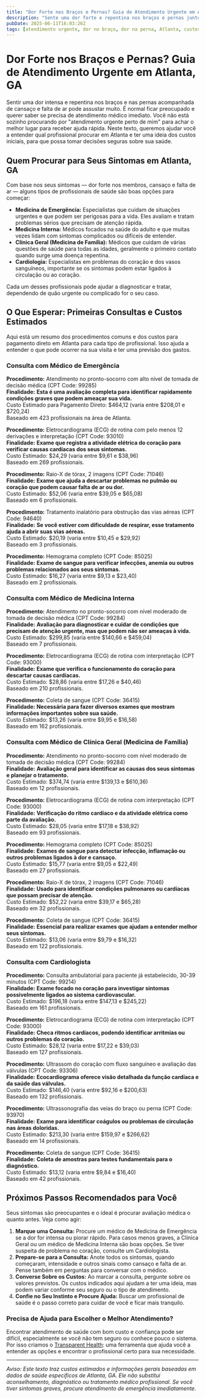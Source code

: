 ```yaml
---
title: "Dor Forte nos Braços e Pernas? Guia de Atendimento Urgente em Atlanta, GA"
description: "Sente uma dor forte e repentina nos braços e pernas junto com cansaço em Atlanta? Saiba a quem recorrer e entenda os custos iniciais perto de você."
pubDate: 2025-06-11T16:03:26Z
tags: [atendimento urgente, dor no braço, dor na perna, Atlanta, custos de saúde, aconselhamento médico]
---
```


# Dor Forte nos Braços e Pernas? Guia de Atendimento Urgente em Atlanta, GA

Sentir uma dor intensa e repentina nos braços e nas pernas acompanhada de cansaço e falta de ar pode assustar muito. É normal ficar preocupado e querer saber se precisa de atendimento médico imediato. Você não está sozinho procurando por "atendimento urgente perto de mim" para achar o melhor lugar para receber ajuda rápida. Neste texto, queremos ajudar você a entender qual profissional procurar em Atlanta e ter uma ideia dos custos iniciais, para que possa tomar decisões seguras sobre sua saúde.

## Quem Procurar para Seus Sintomas em Atlanta, GA

Com base nos seus sintomas — dor forte nos membros, cansaço e falta de ar — alguns tipos de profissionais de saúde são boas opções para começar:

- **Medicina de Emergência:** Especialistas que cuidam de situações urgentes e que podem ser perigosas para a vida. Eles avaliam e tratam problemas sérios que precisam de atenção rápida.
- **Medicina Interna:** Médicos focados na saúde do adulto e que muitas vezes lidam com sintomas complicados ou difíceis de entender.
- **Clínica Geral (Medicina de Família):** Médicos que cuidam de várias questões de saúde para todas as idades, geralmente o primeiro contato quando surge uma doença repentina.
- **Cardiologia:** Especialistas em problemas do coração e dos vasos sanguíneos, importante se os sintomas podem estar ligados à circulação ou ao coração.

Cada um desses profissionais pode ajudar a diagnosticar e tratar, dependendo de quão urgente ou complicado for o seu caso.

## O Que Esperar: Primeiras Consultas e Custos Estimados

Aqui está um resumo dos procedimentos comuns e dos custos para pagamento direto em Atlanta para cada tipo de profissional. Isso ajuda a entender o que pode ocorrer na sua visita e ter uma previsão dos gastos.

### Consulta com Médico de Emergência

**Procedimento:** Atendimento no pronto-socorro com alto nível de tomada de decisão médica (CPT Code: 99285)  
**Finalidade:** **Esta é uma avaliação completa para identificar rapidamente condições graves que podem ameaçar sua vida.**  
Custo Estimado para Pagamento Direto: $464,12 (varia entre $208,01 e $720,24)  
Baseado em 423 profissionais na área de Atlanta.

**Procedimento:** Eletrocardiograma (ECG) de rotina com pelo menos 12 derivações e interpretação (CPT Code: 93010)  
**Finalidade:** **Exame que registra a atividade elétrica do coração para verificar causas cardíacas dos seus sintomas.**  
Custo Estimado: $24,29 (varia entre $9,61 e $38,96)  
Baseado em 269 profissionais.

**Procedimento:** Raio-X de tórax, 2 imagens (CPT Code: 71046)  
**Finalidade:** **Exame que ajuda a descartar problemas no pulmão ou coração que podem causar falta de ar ou dor.**  
Custo Estimado: $52,06 (varia entre $39,05 e $65,08)  
Baseado em 6 profissionais.

**Procedimento:** Tratamento inalatório para obstrução das vias aéreas (CPT Code: 94640)  
**Finalidade:** **Se você estiver com dificuldade de respirar, esse tratamento ajuda a abrir suas vias aéreas.**  
Custo Estimado: $20,19 (varia entre $10,45 e $29,92)  
Baseado em 3 profissionais.

**Procedimento:** Hemograma completo (CPT Code: 85025)  
**Finalidade:** **Exame de sangue para verificar infecções, anemia ou outros problemas relacionados aos seus sintomas.**  
Custo Estimado: $16,27 (varia entre $9,13 e $23,40)  
Baseado em 2 profissionais.

### Consulta com Médico de Medicina Interna

**Procedimento:** Atendimento no pronto-socorro com nível moderado de tomada de decisão médica (CPT Code: 99284)  
**Finalidade:** **Avaliação para diagnosticar e cuidar de condições que precisam de atenção urgente, mas que podem não ser ameaças à vida.**  
Custo Estimado: $299,85 (varia entre $140,66 e $459,04)  
Baseado em 7 profissionais.

**Procedimento:** Eletrocardiograma (ECG) de rotina com interpretação (CPT Code: 93000)  
**Finalidade:** **Exame que verifica o funcionamento do coração para descartar causas cardíacas.**  
Custo Estimado: $28,86 (varia entre $17,26 e $40,46)  
Baseado em 210 profissionais.

**Procedimento:** Coleta de sangue (CPT Code: 36415)  
**Finalidade:** **Necessária para fazer diversos exames que mostram informações importantes sobre sua saúde.**  
Custo Estimado: $13,26 (varia entre $9,95 e $16,58)  
Baseado em 162 profissionais.

### Consulta com Médico de Clínica Geral (Medicina de Família)

**Procedimento:** Atendimento no pronto-socorro com nível moderado de tomada de decisão médica (CPT Code: 99284)  
**Finalidade:** **Avaliação geral para identificar as causas dos seus sintomas e planejar o tratamento.**  
Custo Estimado: $374,74 (varia entre $139,13 e $610,36)  
Baseado em 12 profissionais.

**Procedimento:** Eletrocardiograma (ECG) de rotina com interpretação (CPT Code: 93000)  
**Finalidade:** **Verificação do ritmo cardíaco e da atividade elétrica como parte da avaliação.**  
Custo Estimado: $28,05 (varia entre $17,18 e $38,92)  
Baseado em 93 profissionais.

**Procedimento:** Hemograma completo (CPT Code: 85025)  
**Finalidade:** **Exames de sangue para detectar infecção, inflamação ou outros problemas ligados à dor e cansaço.**  
Custo Estimado: $15,77 (varia entre $9,05 e $22,49)  
Baseado em 27 profissionais.

**Procedimento:** Raio-X de tórax, 2 imagens (CPT Code: 71046)  
**Finalidade:** **Usado para identificar condições pulmonares ou cardíacas que possam precisar de atenção.**  
Custo Estimado: $52,22 (varia entre $39,17 e $65,28)  
Baseado em 32 profissionais.

**Procedimento:** Coleta de sangue (CPT Code: 36415)  
**Finalidade:** **Essencial para realizar exames que ajudam a entender melhor seus sintomas.**  
Custo Estimado: $13,06 (varia entre $9,79 e $16,32)  
Baseado em 122 profissionais.

### Consulta com Cardiologista

**Procedimento:** Consulta ambulatorial para paciente já estabelecido, 30-39 minutos (CPT Code: 99214)  
**Finalidade:** **Exame focado no coração para investigar sintomas possivelmente ligados ao sistema cardiovascular.**  
Custo Estimado: $196,18 (varia entre $147,13 e $245,22)  
Baseado em 161 profissionais.

**Procedimento:** Eletrocardiograma (ECG) de rotina com interpretação (CPT Code: 93000)  
**Finalidade:** **Checa ritmos cardíacos, podendo identificar arritmias ou outros problemas do coração.**  
Custo Estimado: $28,12 (varia entre $17,22 e $39,03)  
Baseado em 127 profissionais.

**Procedimento:** Ultrassom do coração com fluxo sanguíneo e avaliação das válvulas (CPT Code: 93306)  
**Finalidade:** **Ecocardiograma oferece visão detalhada da função cardíaca e da saúde das válvulas.**  
Custo Estimado: $146,40 (varia entre $92,16 e $200,63)  
Baseado em 132 profissionais.

**Procedimento:** Ultrassonografia das veias do braço ou perna (CPT Code: 93970)  
**Finalidade:** **Exame para identificar coágulos ou problemas de circulação nas áreas doloridas.**  
Custo Estimado: $213,30 (varia entre $159,97 e $266,62)  
Baseado em 14 profissionais.

**Procedimento:** Coleta de sangue (CPT Code: 36415)  
**Finalidade:** **Coleta de amostras para testes fundamentais para o diagnóstico.**  
Custo Estimado: $13,12 (varia entre $9,84 e $16,40)  
Baseado em 42 profissionais.

## Próximos Passos Recomendados para Você

Seus sintomas são preocupantes e o ideal é procurar avaliação médica o quanto antes. Veja como agir:

1. **Marque uma Consulta:** Procure um médico de Medicina de Emergência se a dor for intensa ou piorar rápido. Para casos menos graves, a Clínica Geral ou um médico de Medicina Interna são boas opções. Se tiver suspeita de problema no coração, consulte um Cardiologista.
2. **Prepare-se para a Consulta:** Anote todos os sintomas, quando começaram, intensidade e outros sinais como cansaço e falta de ar. Pense também em perguntas para conversar com o médico.
3. **Converse Sobre os Custos:** Ao marcar a consulta, pergunte sobre os valores previstos. Os custos indicados aqui ajudam a ter uma ideia, mas podem variar conforme seu seguro ou o tipo de atendimento.
4. **Confie no Seu Instinto e Procure Ajuda:** Buscar um profissional de saúde é o passo correto para cuidar de você e ficar mais tranquilo.

### Precisa de Ajuda para Escolher o Melhor Atendimento?

Encontrar atendimento de saúde com bom custo e confiança pode ser difícil, especialmente se você não tem seguro ou conhece pouco o sistema. Por isso criamos o [Transparent Health](https://transparenthealth.ai): uma ferramenta que ajuda você a entender as opções e encontrar o profissional certo para sua necessidade.

---

*Aviso: Este texto traz custos estimados e informações gerais baseadas em dados de saúde específicos de Atlanta, GA. Ele não substitui aconselhamento, diagnóstico ou tratamento médico profissional. Se você tiver sintomas graves, procure atendimento de emergência imediatamente.*
